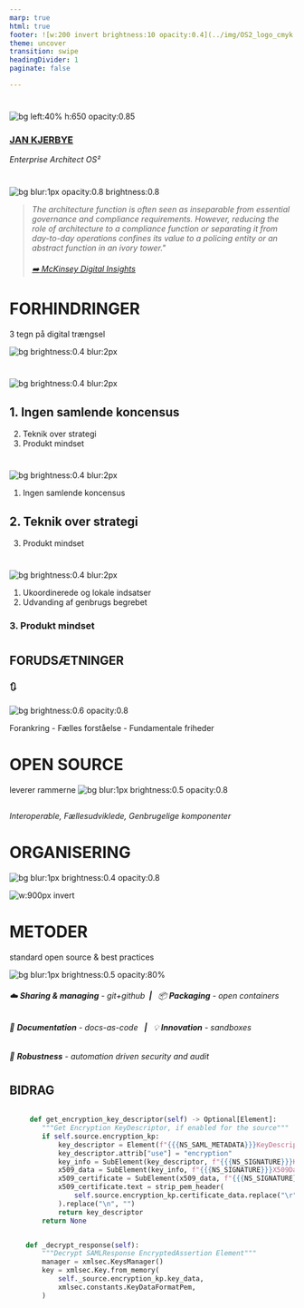 ```yaml
---
marp: true
html: true
footer: ![w:200 invert brightness:10 opacity:0.4](../img/OS2_logo_cmyk.svg)
theme: uncover
transition: swipe
headingDivider: 1
paginate: false

---
```

#
![bg left:40% h:650 opacity:0.85](https://images.pexels.com/photos/6168066/pexels-photo-6168066.jpeg?auto=compress&cs=tinysrgb&w=1260&h=750&dpr=1)

### [JAN  KJERBYE]()
*Enterprise Architect OS²*
<!-- _footer: "jan@os2.eu" -->



<!--
Bred erfaring med værdiskabelse fra både private og offentlige orgs.

Jeg brænder for en mere åben og robust offentlig sektor

-->



#
<!-- class: invert -->

![bg blur:1px opacity:0.8 brightness:0.8](https://images.unsplash.com/photo-1515856251934-766e064d7b09?q=80&w=1335&auto=format&fit=crop&ixlib=rb-4.0.3&ixid=M3wxMjA3fDB8MHxwaG90by1wYWdlfHx8fGVufDB8fHx8fA%3D%3D)

> _The architecture function is often seen as inseparable from essential governance and compliance requirements. However, reducing the role of architecture to a compliance function or separating it from day-to-day operations confines its value to a policing entity or an abstract function in an ivory tower."_
> 
> ###### [:arrow_right: McKinsey Digital Insights](https://www.mckinsey.com/capabilities/mckinsey-digital/our-insights/tech-forward/quantum-technology-use-cases-as-fuel-for-value-in-finance)


# **FORHINDRINGER**

3 tegn på digital trængsel


![bg brightness:0.4 blur:2px](https://vejle24.dk/files/nyheder24/styles/article_top_fullwidth_1x/public/media/2018/16/trafikprop.jpg?itok=6iFNaEVN)

<!--
Bro fra Rasmus - så meget værdi at høste MEN

Hvorfor genbruger vi så ikke.?

Det kan ikke passe at det giver så stor værdi og at vi ikke gør det?

Klassisk filosofisk fejlslutning

Vi sidder også i trakfikpropper næsten hver dag 

En digital trængsel

Alle mand for sig selv
Jeg har flere gange siddet i en "lynbus" på E45 denne sommer
Det var ikke p.g.a. bussen at vi ikke kom frem, det var p.g.a. trængsel.


-->
#
![bg brightness:0.4 blur:2px](https://images.pexels.com/photos/716661/pexels-photo-716661.jpeg?auto=compress&cs=tinysrgb&w=1260&h=750&dpr=1)
## **1. Ingen samlende koncensus**
<!--        - Indkøb eller fælles anvendelse italesættes som genbrug 
Der kan ikke findes en officiel definition at følge
Og vi har ikke som myndigheder besluttet at deltage i et genbrugs fælleskab-->
2. Teknik over strategi
3. Produkt mindset


<!-- transition: glow -->

#
![bg brightness:0.4 blur:2px](https://images.pexels.com/photos/716661/pexels-photo-716661.jpeg?auto=compress&cs=tinysrgb&w=1260&h=750&dpr=1)
1. Ingen samlende koncensus
## **2. Teknik over strategi**
<!--    - Drevet af ildsjæle ofte teknikere
    - Fokus på teknik istedet for strategi 
    Manglen-->
3. Produkt mindset



#
![bg brightness:0.4 blur:2px](https://images.pexels.com/photos/716661/pexels-photo-716661.jpeg?auto=compress&cs=tinysrgb&w=1260&h=750&dpr=1)

1. Ukoordinerede og lokale indsatser
2. Udvanding af genbrugs begrebet
### **3. Produkt mindset**

<!--   
    - Manglende fokus på strategi og fremtids sikring
    
    - Tendens til at opfinde nye metoder for hver indsats istedet for genbrug af metoder

- Håndteres som "feature complete" indkøb
- Feature complete
-  Indkøb og kravspec skillsets risikerer at stå i vejen isteder for at hjælpe
- Teams med evner for kontinuerlig forbedring 
    
-->
#
<!-- transition: swipe -->

## **FORUDSÆTNINGER**
### 🔃

![bg brightness:0.6 opacity:0.8](https://images.pexels.com/photos/7060/man-people-space-desk.jpg?auto=compress&cs=tinysrgb&w=1260&h=750&dpr=1)

Forankring - Fælles forståelse - Fundamentale friheder
<!--
1. Koordination og ensartede måder at opdage og identificere software.
2. Fælles metoder og standarder for deling.
3. Robuste konstruktioner (communities) der kan gøres person og organisations uafhængige. 

 Software Engineering with Reusable Components
 - Johannes Sametinger - Institut für Wirtschaftsinformatik, Johannes-Kepler-Universität Linz, Linz, Austria
https://scholar.google.com/citations?hl=da&user=92HPqbEAAAAJ

Software Reuse
CHARLES W. KRUEGER
School of Computer Science, G’arnegie Mellon University, Pittsburgh, Pennsylvania 15213
Soft

Introduction to Software Reuse
Jacob L. Cybulski - https://scholar.google.com/citations?user=H3RAsPIAAAAJ&hl=da&oi=ao
Department of Information Systems
The University of Melbourne

-->

# **OPEN SOURCE**
leverer rammerne
![bg blur:1px brightness:0.5 opacity:0.8](https://images.unsplash.com/photo-1634745646763-1f1183bb91c1?q=80&w=2080&auto=format&fit=crop&ixlib=rb-4.0.3&ixid=M3wxMjA3fDB8MHxwaG90by1wYWdlfHx8fGVufDB8fHx8fA%3D%3D)
##
##
###### Interoperable, Fællesudviklede, Genbrugelige komponenter

<!-- Genbrug og transparens er indbygget i OSS-->

# **ORGANISERING**
![bg  blur:1px brightness:0.4 opacity:0.8](https://images.pexels.com/photos/3183197/pexels-photo-3183197.jpeg?auto=compress&cs=tinysrgb&w=1260&h=750&dpr=1)

![w:900px invert](https://opensource.com/sites/default/files/uploads/ospo_1.png)

<!--

- Containerbuilds, GitHub hosting, projekt og dokumentations skabeloner
- Bidrag til upstream IDP med SAML krypterings funktioner der sikrer interoperabilitet med den danske digitale infratruktur. Implementering og anvendelse internt som "Customer-0" og udbredelse til andre OS2 produkter
- Bidrag til ensartet, søgbare tekniske dokumentationsportaler via "docs-as code" principper og automatisering

-->
# **METODER**
standard open source & best practices

![bg blur:1px brightness:0.5 opacity:80%](https://images.unsplash.com/photo-1486312338219-ce68d2c6f44d?q=80&w=2072&auto=format&fit=crop&ixlib=rb-4.0.3&ixid=M3wxMjA3fDB8MHxwaG90by1wYWdlfHx8fGVufDB8fHx8fA%3D%3D)

###### :cloud: **Sharing & managing** - git+github&ensp;**|**&ensp; 📦 **Packaging** - open containers
###### :arrows_counterclockwise: **Documentation** - docs-as-code &ensp;**|**&ensp; 💡 **Innovation** - sandboxes 
###### 🌟 **Robustness** - automation driven security and audit



#
## **BIDRAG**
```python
    
     def get_encryption_key_descriptor(self) -> Optional[Element]:  
        """Get Encryption KeyDescriptor, if enabled for the source"""
        if self.source.encryption_kp:
            key_descriptor = Element(f"{{{NS_SAML_METADATA}}}KeyDescriptor")
            key_descriptor.attrib["use"] = "encryption"
            key_info = SubElement(key_descriptor, f"{{{NS_SIGNATURE}}}KeyInfo")
            x509_data = SubElement(key_info, f"{{{NS_SIGNATURE}}}X509Data")
            x509_certificate = SubElement(x509_data, f"{{{NS_SIGNATURE}}}X509Certificate")
            x509_certificate.text = strip_pem_header(
                self.source.encryption_kp.certificate_data.replace("\r", "")
            ).replace("\n", "")
            return key_descriptor
        return None


    def _decrypt_response(self):
        """Decrypt SAMLResponse EncryptedAssertion Element"""
        manager = xmlsec.KeysManager()
        key = xmlsec.Key.from_memory(
            self._source.encryption_kp.key_data,
            xmlsec.constants.KeyDataFormatPem,
        )




```
<!-- _footer : "[contributor](https://github.com/nicolas-semaphor?tab=overview&from=2023-04-01&to=2023-04-30) - [issue](https://github.com/goauthentik/authentik/issues/7999) - [contribution](https://github.com/goauthentik/authentik/pull/10099) &nbsp;&nbsp;&nbsp;&nbsp;&nbsp;&nbsp;&nbsp;&nbsp;&nbsp;&nbsp;&nbsp;&nbsp;&nbsp;&nbsp;&nbsp;&nbsp;&nbsp;&nbsp;&nbsp;&nbsp;&nbsp;&nbsp;&nbsp;&nbsp;&nbsp;&nbsp;&nbsp;&nbsp;&nbsp;&nbsp;&nbsp;&nbsp;&nbsp;&nbsp;&nbsp;&nbsp;&nbsp;&nbsp;&nbsp;&nbsp;&nbsp;&nbsp;&nbsp;&nbsp;&nbsp;&nbsp;&nbsp;&nbsp;&nbsp;&nbsp;&nbsp;&nbsp;&nbsp;&nbsp;&nbsp;&nbsp;&nbsp;&nbsp;&nbsp;&nbsp;&nbsp;&nbsp;&nbsp;&nbsp;&nbsp;&nbsp;&nbsp;&nbsp;&nbsp;&nbsp;&nbsp;&nbsp;&nbsp;&nbsp;&nbsp;&nbsp;&nbsp;&nbsp;&nbsp;&nbsp;&nbsp;&nbsp;&nbsp;&nbsp;&nbsp;&nbsp;&nbsp;&nbsp;&nbsp;&nbsp;&nbsp;&nbsp;&nbsp;&nbsp;![w:150 invert brightness:10 opacity:0.4](../img/OS2_logo_cmyk.svg) " -->

<!--
En helt github grøn udvikler
Et spørgsmål til et eksisterende projekt
Et bidrag til et fælles vedligeholdt projekt
-->